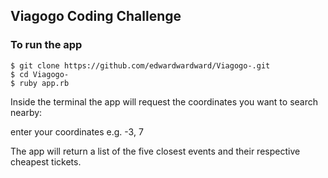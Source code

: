 ## Viagogo Coding Challenge

### To run the app

  ```
  $ git clone https://github.com/edwardwardward/Viagogo-.git
  $ cd Viagogo-
  $ ruby app.rb
  ```
  
  Inside the terminal the app will request the coordinates you want to search nearby:
  
  enter your coordinates e.g. -3, 7
  
  The app will return a list of the five closest events and their respective cheapest tickets.
